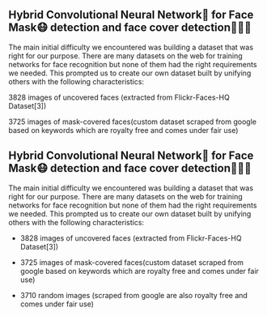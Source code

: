 ## Hybrid Convolutional Neural Network🧬 for Face Mask😷 detection and face cover detection🕵🏻‍♂️

The main initial difficulty we encountered was building a dataset that was right for our purpose. There are many datasets on the web for training networks for face recognition but none of them had the right requirements we needed. This prompted us to create our own dataset built by unifying others with the following characteristics:

3828 images of uncovered faces
(extracted from Flickr-Faces-HQ Dataset[3])

3725 images of mask-covered faces(custom dataset scraped from google based on keywords which are royalty free and comes under fair use)
## Hybrid Convolutional Neural Network🧬 for Face Mask😷 detection and face cover detection🕵🏻‍♂️

The main initial difficulty we encountered was building a dataset that was right for our purpose. There are many datasets on the web for training networks for face recognition but none of them had the right requirements we needed. This prompted us to create our own dataset built by unifying others with the following characteristics:

- 3828 images of uncovered faces (extracted from Flickr-Faces-HQ Dataset[3])

- 3725 images of mask-covered faces(custom dataset scraped from google based on keywords which are royalty free and comes under fair use)

- 3710 random images (scraped from google are also royalty free and comes under fair use)
